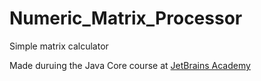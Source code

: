 # Numeric_Matrix_Processor
Simple matrix calculator

Made duruing the Java Core course at [JetBrains Academy](https://www.hyperskill.org/)
